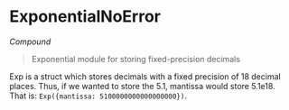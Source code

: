 # ExponentialNoError

*Compound*

> Exponential module for storing fixed-precision decimals

Exp is a struct which stores decimals with a fixed precision of 18 decimal places.         Thus, if we wanted to store the 5.1, mantissa would store 5.1e18. That is:         `Exp({mantissa: 5100000000000000000})`.





